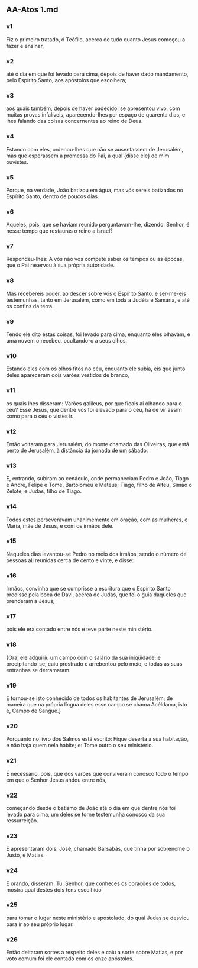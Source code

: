 ## AA-Atos 1.md
### v1
 Fiz o primeiro tratado, ó Teófilo, acerca de tudo quanto Jesus começou a fazer e ensinar,
### v2
 até o dia em que foi levado para cima, depois de haver dado mandamento, pelo Espírito Santo, aos apóstolos que escolhera;
### v3
 aos quais também, depois de haver padecido, se apresentou vivo, com muitas provas infalíveis, aparecendo-lhes por espaço de quarenta dias, e lhes falando das coisas concernentes ao reino de Deus.
### v4
 Estando com eles, ordenou-lhes que não se ausentassem de Jerusalém, mas que esperassem a promessa do Pai, a qual {disse ele} de mim ouvistes.
### v5
 Porque, na verdade, João batizou em água, mas vós sereis batizados no Espírito Santo, dentro de poucos dias.
### v6
 Aqueles, pois, que se haviam reunido perguntavam-lhe, dizendo: Senhor, é nesse tempo que restauras o reino a Israel?
### v7
 Respondeu-lhes: A vós não vos compete saber os tempos ou as épocas, que o Pai reservou à sua própria autoridade.
### v8
 Mas recebereis poder, ao descer sobre vós o Espírito Santo, e ser-me-eis testemunhas, tanto em Jerusalém, como em toda a Judéia e Samária, e até os confins da terra.
### v9
 Tendo ele dito estas coisas, foi levado para cima, enquanto eles olhavam, e uma nuvem o recebeu, ocultando-o a seus olhos.
### v10
 Estando eles com os olhos fitos no céu, enquanto ele subia, eis que junto deles apareceram dois varões vestidos de branco,
### v11
 os quais lhes disseram: Varões galileus, por que ficais aí olhando para o céu? Esse Jesus, que dentre vós foi elevado para o céu, há de vir assim como para o céu o vistes ir.
### v12
 Então voltaram para Jerusalém, do monte chamado das Oliveiras, que está perto de Jerusalém, à distância da jornada de um sábado.
### v13
 E, entrando, subiram ao cenáculo, onde permaneciam Pedro e João, Tiago e André, Felipe e Tomé, Bartolomeu e Mateus; Tiago, filho de Alfeu, Simão o Zelote, e Judas, filho de Tiago.
### v14
 Todos estes perseveravam unanimemente em oração, com as mulheres, e Maria, mãe de Jesus, e com os irmãos dele.
### v15
 Naqueles dias levantou-se Pedro no meio dos irmãos, sendo o número de pessoas ali reunidas cerca de cento e vinte, e disse:
### v16
 Irmãos, convinha que se cumprisse a escritura que o Espírito Santo predisse pela boca de Davi, acerca de Judas, que foi o guia daqueles que prenderam a Jesus;
### v17
 pois ele era contado entre nós e teve parte neste ministério.
### v18
 {Ora, ele adquiriu um campo com o salário da sua iniqüidade; e precipitando-se, caiu prostrado e arrebentou pelo meio, e todas as suas entranhas se derramaram.
### v19
 E tornou-se isto conhecido de todos os habitantes de Jerusalém; de maneira que na própria língua deles esse campo se chama Acéldama, isto é, Campo de Sangue.}
### v20
 Porquanto no livro dos Salmos está escrito: Fique deserta a sua habitação, e não haja quem nela habite; e: Tome outro o seu ministério.
### v21
 É necessário, pois, que dos varões que conviveram conosco todo o tempo em que o Senhor Jesus andou entre nós,
### v22
 começando desde o batismo de João até o dia em que dentre nós foi levado para cima, um deles se torne testemunha conosco da sua ressurreição.
### v23
 E apresentaram dois: José, chamado Barsabás, que tinha por sobrenome o Justo, e Matias.
### v24
 E orando, disseram: Tu, Senhor, que conheces os corações de todos, mostra qual destes dois tens escolhido
### v25
 para tomar o lugar neste ministério e apostolado, do qual Judas se desviou para ir ao seu próprio lugar.
### v26
 Então deitaram sortes a respeito deles e caiu a sorte sobre Matias, e por voto comum foi ele contado com os onze apóstolos.
